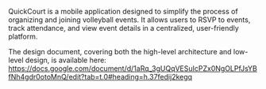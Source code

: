 QuickCourt is a mobile application designed to simplify the process of organizing and joining volleyball events. It allows users to RSVP to events, track attendance, and view event details in a centralized, user-friendly platform.

The design document, covering both the high-level architecture and low-level design, is available here: https://docs.google.com/document/d/1aRq_3gUQqVESuIcPZx0NgOLPfJsYBfNh4gdr0otoMnQ/edit?tab=t.0#heading=h.37fedij2kegq
